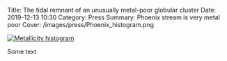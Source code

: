 Title: The tidal remnant of an unusually metal-poor globular cluster
Date: 2019-12-13 10:30
Category: Press
Summary: Phoenix stream is very metal poor
Cover: /images/press/Phoenix_histogram.png

[![Metallicity histogram]({attach}/images/press/Phoenix_histogram.png)]({attach}/images/press/Phoenix_histogram.png)

Some text

